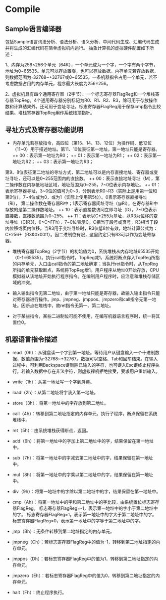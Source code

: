 # Compile
## Sample语言编译器
包括Sample语言词法分析、语法分析、语义分析、中间代码生成、汇编代码生成
并将生成的汇编代码在简单虚拟机内运行。
抽象计算机的虚拟硬件配置如下所述：

1、内存为256×256个单元（64K），一个单元成为一个字，一个字有两个字节，地址为0~65535。单元可以存放置零，也可以存放数据。内存单元若存放数据，则数据范围为-32768~+32767或0~65535。一条机器指令占用一个单元，若不考虑数据占用的内存单元，程序最大长度为256×256。

2、虚拟机具有四个通用寄存器（2字节）、一个标志寄存器FlagReg和一个堆栈寄存器TopReg。4个通用寄存器分别标记为R0、R1、R2、R3，除可用于存放操作数和计算结果外，还可用于变址寻址。标志寄存器FlagReg用于保存cmp指令比较结果。堆栈寄存器TopReg用作系统栈顶指针。

## 寻址方式及寄存器功能说明
+ 内存单元若存放指令，高四位（第15、14、13、12位）为操作码、低12位（11~0）用于描述地址。第11、10位表征第一地址，第一地址只能是寄存器。
		++ 00：表示第一地址为R0；
		++ 01：表示第一地址为R1；
		++ 02：表示第一地址为R2；
		++ 03：表示第一地址为R3；
		
第9、8位表征第二地址的寻址方式，第二地址可以是内存直接地址、寄存器或变址寻址，还可以是0~255范围内的直接数。
	++ 00：表示直接地址寻址（M），第二操作数在内存低地址区域，地址范围为0~255，7~0位表示内存地址。
	++ 01：表示寄存器寻址，3~0位的值可为0~3，分别表示R0~R3（实际上是用第一位和第0位）。7~4位或为0，或为1（实际上使用第5位）。0表示寄存器直接寻址（Ri），
第二操作数在寄存器Ri中；1表示寄存器间址寻址（@Ri），在寄存器Ri中存放的是第二操作数地址。
	++ 10：表示直接数访问立即寻址（D），7~0位表示直接数，直接数范围为0~255。
	++ 11：表示以C*255为基址，以R3为位移的变址寻址（C[R3]，0≤C≤FFh），7~0位表示C。C相当于段号或页号，R3相当于段内位移或页内位移。当R3用于变址寻址时，R3仅低8位有效，地址计算公式为：C*256+（R3&0x00ff）。因二进制位有限，这里约定只有R3可以作为变址寄存器。
	
+ 堆栈寄存器TopReg（2字节）的初始值为0，系统堆栈从内存地址65535开始（0-1=65535）。执行call指令时，TopReg减1，系统将断点存入TopReg所指的内存单元，入口由call指令的第二地址确定；当执行ret指令时，从TopReg所指的单元获取断点，系统将TopReg增1。用户程序从地址0开始存放，CPU模拟器从该地址开始执行程序指令。在编制用户程序时，应注意和堆栈存储区域的冲突。
	
+ 输入输出指令无第二地址，由于第一地址只能是寄存器，故输入输出指令只能对寄存器进行操作。jmp、jmpneg、jmppos、jmpzero和call指令无第一地址。因断点在堆栈中，故ret指令无第一、第二地址。
	
+ 对于某些指令，某些二进制位可能不使用，在编写机器语言程序时，统一将其置位0。

## 机器语言指令描述

+ read（0h）：从键盘读一个字到第一地址。等待用户从键盘输入一个十进制数据，数值范围为-32768~+32767。数据可以空格、Tab和回车结束。在输入过程中，可利用Backspace键删除已输入的字符，也可键入Esc键终止程序执行。若输入数据中存在非法字符，则虚拟裸机拒绝接受，要求用户重新输入。

+ write（1h）：从第一地址写一个字到屏幕。

+ load（2h）：从第二地址将字装入第一地址。

+ store（3h）：将第一地址中的字存放到第二地址。

+ call（4h）：转移到第二地址指定的内存单元，执行子程序，断点保留在系统堆栈中。

+ ret（5h）：由系统堆栈获得断点，返回。

+ add（6h）：将第一地址中的字加上第二地址中的字，结果保留在第一地址中。

+ sub（7h）：将第一地址中的字减去第二地址中的字，结果保留在第一地址中。

+ mul（8h）：将第一地址中的字乘以第二地址中的字，结果保留在第一地址中。

+ div（9h）：将第一地址中的字除以第二地址中的字，结果保留在第一地址中。

+ cmp（Ah）：将第一地址中的字和第二地址中的字比较，由系统置位标志寄存器FlagReg。
标志寄存器FlagReg=-1，表示第一地址中的字小于第二地址中的字。
标志寄存器FlagReg=1，表示第一地址中的字大于第二地址中的字。
标志寄存器FlagReg=0，表示第一地址中的字等于第二地址中的字。

+ jmp（Bh）：无条件转移到第二地址指定的内存单元。

+ jmpneg（Ch）：若标志寄存器FlagReg中的值为-1，转移到第二地址指定的内存单元。

+ jmppos（Dh）：若标志寄存器FlagReg中的值为1，转移到第二地址指定的内存单元。

+ jmpzero（Eh）：若标志寄存器FlagReg中的值为0，转移到第二地址指定的内存单元。

+ halt（Fh）：终止程序执行。
